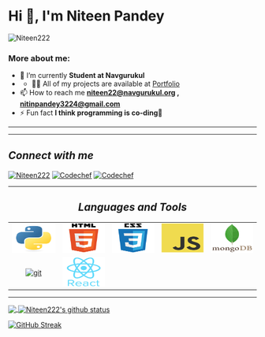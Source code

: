 <h1 align="left">Hi 👋, I'm Niteen Pandey</h1>

<p align="left"> <img src="https://komarev.com/ghpvc/?username=Niteen222&label=Profile%20views&color=0e75b6&style=flat" alt="Niteen222" /> </p>

### More about me:

- 🌱 I’m currently **Student at Navgurukul**
- - 👨‍💻 All of my projects are available at [Portfolio](https://my-portfolio-five-rouge-63.vercel.app/)
- 📫 How to reach me **niteen22@navgurukul.org , nitinpandey3224@gmail.com**
- ⚡ Fun fact **I think programming is co-ding🤞**

<hr>

<p align="center">

</p>
<hr>
<h2 align="left"><i>Connect with me </i></h2>
<p align="left">
<a href="https://www.linkedin.com/in/niteen-pandey-40460a169/" target="_blank"><img align="center" src="https://raw.githubusercontent.com/rahuldkjain/github-profile-readme-generator/master/src/images/icons/Social/linked-in-alt.svg" alt="Niteen222" height="30" width="40" /></a>
<a href="https://www.codechef.com/users/niteen22" target="_blank"><img align="center" src="https://cdn.jsdelivr.net/npm/simple-icons@3.1.0/icons/codechef.svg" alt="Codechef" height="30" width="60" /></a>
<a href="https://atcoder.jp/users/niteen22" target="_blank"><img align="center" src="https://encrypted-tbn0.gstatic.com/images?q=tbn:ANd9GcSiGRxXtERyQNdpuym5Z21kP5EpmePg6CkGixdvLEtAgg&s" alt="Codechef" height="70" width="70" /></a>
</p>
<hr>

<h2 align='center'><i>Languages and Tools</i></h2>
<table width="100" align='center'>
<tr>
    <td align='center'>
    <a href="https://www.python.org" target="_blank"> <img src="https://raw.githubusercontent.com/devicons/devicon/master/icons/python/python-original.svg" alt="python" width="100" height="60"/> </a>
    </td>
    <td align='center'>
    <a href="https://www.w3schools.com/html/default.asp" target="_blank"> <img src="https://raw.githubusercontent.com/devicons/devicon/master/icons/html5/html5-original-wordmark.svg" alt="html5" width="100" height="60"/> </a>
    </td>
    <td align='center'>
    <a href="https://developer.mozilla.org/en-US/docs/Web/CSS" target="_blank"> <img src="https://raw.githubusercontent.com/devicons/devicon/master/icons/css3/css3-original-wordmark.svg" alt="css3" width="100" height="60"/> </a>
    </td>
    <td align='center'>
    <a href="https://developer.mozilla.org/en-US/docs/Web/JavaScript" target="_blank"> <img src="https://raw.githubusercontent.com/devicons/devicon/master/icons/javascript/javascript-original.svg" alt="javascript" width="100" height="60"/> </a>
    </td>
     <td align='center'>
        <a href="https://www.mongodb.com/" target="_blank"> <img src="https://raw.githubusercontent.com/devicons/devicon/master/icons/mongodb/mongodb-original-wordmark.svg" alt="mongodb" width="100" height="60"/> </a>
    </td>
</tr>
<tr>
    <td align='center'>
        <a href="https://git-scm.com/" target="_blank"> <img src="https://www.vectorlogo.zone/logos/git-scm/git-scm-icon.svg" alt="git" width="100" height="60"/> </a>
    </td>
    <td align='center'>
        <a href="https://reactjs.org/" target="_blank"> <img src="https://raw.githubusercontent.com/devicons/devicon/master/icons/react/react-original-wordmark.svg" alt="react" width="100" height="60"/> </a>
    </td>
</tr>
</table>
<hr>
<a href="https://github.com/Niteen222/github-readme-stats">
  <img align="center" src="https://github-readme-stats.vercel.app/api/top-langs/?username=Niteen222&theme=radical&hide=glsl,python" />
</a>
<a href="https://github.com/anuraghazra/github-readme-stats">
  <img align="center" src="https://github-readme-stats.vercel.app/api?username=Niteen222&show_icons=true&theme=radical&line_height=27" alt="Niteen222's github status" />
</a>

[![GitHub Streak](https://github-readme-streak-stats.herokuapp.com?user=Niteen222&theme=gotham)](https://git.io/streak-status)
